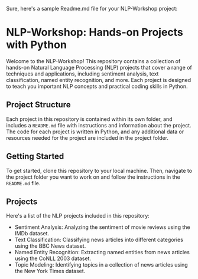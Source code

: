 Sure, here's a sample Readme.md file for your NLP-Workshop project:

# NLP-Workshop: Hands-on Projects with Python

Welcome to the NLP-Workshop! This repository contains a collection of hands-on Natural Language Processing (NLP) projects that cover a range of techniques and applications, including sentiment analysis, text classification, named entity recognition, and more. Each project is designed to teach you important NLP concepts and practical coding skills in Python.

## Project Structure

Each project in this repository is contained within its own folder, and includes a `README.md` file with instructions and information about the project. The code for each project is written in Python, and any additional data or resources needed for the project are included in the project folder.

## Getting Started

To get started, clone this repository to your local machine. Then, navigate to the project folder you want to work on and follow the instructions in the `README.md` file.

## Projects

Here's a list of the NLP projects included in this repository:

- Sentiment Analysis: Analyzing the sentiment of movie reviews using the IMDb dataset.
- Text Classification: Classifying news articles into different categories using the BBC News dataset.
- Named Entity Recognition: Extracting named entities from news articles using the CoNLL 2003 dataset.
- Topic Modeling: Identifying topics in a collection of news articles using the New York Times dataset.


